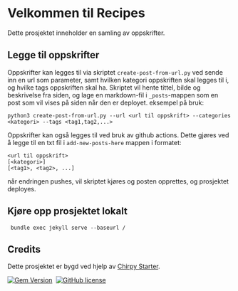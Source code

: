 # Velkommen til Recipes

Dette prosjektet inneholder en samling av oppskrifter. 

##  Legge til oppskrifter
Oppskrifter kan legges til via skriptet `create-post-from-url.py` ved sende inn en url som parameter, samt hvilken kategori oppskriften skal legges til i, og hvilke tags oppskriften skal ha.
Skriptet vil hente tittel, bilde og beskrivelse fra siden, og lage en markdown-fil i `_posts`-mappen som en post som vil vises på siden når den er deployet.
eksempel på bruk:
```
python3 create-post-from-url.py --url <url til oppskrift> --categories <kategori> --tags <tag1,tag2,...>
```

Oppskrifter kan også legges til ved bruk av github actions. Dette gjøres ved å legge til en txt fil i `add-new-posts-here` mappen i formatet:
```
<url til oppskrift>
[<kategori>]
[<tag1>, <tag2>, ...]
```
når endringen pushes, vil skriptet kjøres og posten opprettes, og prosjektet deployes.

## Kjøre opp prosjektet lokalt

``` bundle exec jekyll serve --baseurl /```

## Credits

Dette prosjektet er bygd ved hjelp av [Chirpy Starter][chirpy]. 

[![Gem Version](https://img.shields.io/gem/v/jekyll-theme-chirpy)][gem]&nbsp;
[![GitHub license](https://img.shields.io/github/license/cotes2020/chirpy-starter.svg?color=blue)][mit]



[gem]: https://rubygems.org/gems/jekyll-theme-chirpy
[chirpy]: https://github.com/cotes2020/jekyll-theme-chirpy/
[mit]: https://github.com/cotes2020/chirpy-starter/blob/master/LICENSE
